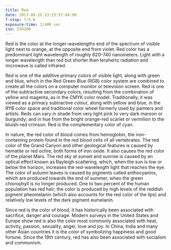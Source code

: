 ```yaml
---
title: Red
date: 2017-09-25 13:23:57-04:00
f-stop: f/5.6
exposure-time: 1/400 sec
iso: ISO100
---
```


Red is the color at the longer-wavelengths end of the spectrum of
visible light next to orange, at the opposite end from violet. Red color
has a predominant light wavelength of roughly 620–740 nanometers. Light
with a longer wavelength than red but shorter than terahertz radiation
and microwave is called infrared.

Red is one of the additive primary colors of visible light, along with
green and blue, which in the Red Green Blue (RGB) color system are
combined to create all the colors on a computer monitor or television
screen. Red is one of the subtractive secondary colors, resulting from
the combination of yellow and magenta, as in the CMYK color model.
Traditionally, it was viewed as a primary subtractive colour, along with
yellow and blue, in the RYB color space and traditional color wheel
formerly used by painters and artists. Reds can vary in shade from very
light pink to very dark maroon or burgundy; and in hue from the bright
orange-red scarlet or vermilion to the bluish-red crimson. Red is the
complementary color of cyan.

In nature, the red color of blood comes from hemoglobin, the
iron-containing protein found in the red blood cells of all vertebrates.
The red color of the Grand Canyon and other geological features is
caused by hematite or red ochre, both forms of iron oxide. It also
causes the red color of the planet Mars. The red sky at sunset and
sunrise is caused by an optical effect known as Rayleigh scattering,
which, when the sun is low or below the horizon, increases the
red-wavelength light that reaches the eye. The color of autumn leaves is
caused by pigments called anthocyanins, which are produced towards the
end of summer, when the green chlorophyll is no longer produced. One to
two percent of the human population has red hair; the color is produced
by high levels of the reddish pigment pheomelanin (which also accounts
for the red color of the lips) and relatively low levels of the dark
pigment eumelanin.

Since red is the color of blood, it has historically been associated
with sacrifice, danger and courage. Modern surveys in the United States
and Europe show red is also the color most commonly associated with
heat, activity, passion, sexuality, anger, love and joy. In China, India
and many other Asian countries it is the color of symbolizing happiness
and good fortune. Since the 19th century, red has also been associated
with socialism and communism.
